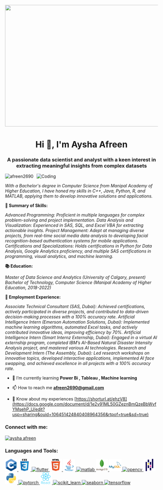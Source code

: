 <p align="center">
  <img width="640" height="400" src="https://64.media.tumblr.com/e4a1503e3f49272e8d1f856ab80a2ba8/4a281222379b00ca-57/s640x960/ab7dbbc55632cc9639938576fdacacd23a7e62dd.gif">
</p>

<h1 align="center">Hi 👋, I'm Aysha Afreen</h1>
<h3 align="center"> A passionate data scientist and analyst with a keen interest in extracting meaningful insights from complex datasets</h3>
<img align="right" alt ="Coding" width="400" src="https://mir-s3-cdn-cf.behance.net/project_modules/disp/601014116770475.6068beff4640a.gif">

<p align="left"> <img src="https://komarev.com/ghpvc/?username=afreen2690&label=Profile%20views&color=0e75b6&style=flat" alt="afreen2690" /> </p>

*With a Bachelor's degree in Computer Science from Manipal Academy of Higher Education, I have honed my skills in C++, Java, Python, R, and MATLAB, applying them to develop innovative solutions and applications.*



**🚀 Summary of Skills:**

*Advanced Programming: Proficient in multiple languages for complex problem-solving and project implementation.
Data Analysis and Visualization: Experienced in SAS, SQL, and Excel VBA for extracting actionable insights.
Project Management: Adept at managing diverse projects, from real-time social media data analysis to developing facial recognition-based authentication systems for mobile applications.
Certifications and Specializations: Holds certifications in Python for Data Analysis, Google Analytics proficiency, and multiple SAS certifications in programming, visual analytics, and machine learning.*

**📚 Education:**

*Master of Data Science and Analytics (University of Calgary, present)
Bachelor of Technology, Computer Science (Manipal Academy of Higher Education, 2018-2022)*

**💼 Employment Experience:**

*Associate Technical Consultant (SAS, Dubai): Achieved certifications, actively participated in diverse projects, and contributed to data-driven decision-making processes with a 100% accuracy rate.
Artificial Intelligence Intern (Emerson Automation Solutions, Dubai): Implemented machine learning algorithms, automated Excel tasks, and actively contributed innovative ideas, improving efficiency by 70%.
Artificial Intelligence Intern (Smart Internz Externship, Dubai): Engaged in a virtual AI externship program, completed IBM’s AI-Based Natural Disaster Intensity Analysis project, and mastered various AI technologies.
Research and Development Intern (The Assembly, Dubai): Led research workshops on innovative topics, developed interactive applications, implemented AI face swapping, and achieved excellence in all projects with a 100% accuracy rate.*


- 🌱 I’m currently learning **Power Bi , Tableau , Machine learning**

- 📫 How to reach me **afreen2690@gmail.com**

- 📄 Know about my experiences [https://shorturl.at/ehzV8](https://docs.google.com/document/d/1e2v91ML50GZeznBmQzeBbWvfYMsehP_U/edit?usp=sharing&ouid=106451424840408964356&rtpof=true&sd=true)

<h3 align="left">Connect with me:</h3>
<p align="left">
<a href="https://linkedin.com/in/aysha afreen" target="blank"><img align="center" src="https://raw.githubusercontent.com/rahuldkjain/github-profile-readme-generator/master/src/images/icons/Social/linked-in-alt.svg" alt="aysha afreen" height="30" width="40" /></a>
</p>

<h3 align="left">Languages and Tools:</h3>
<p align="left"> <a href="https://www.w3schools.com/cpp/" target="_blank" rel="noreferrer"> <img src="https://raw.githubusercontent.com/devicons/devicon/master/icons/cplusplus/cplusplus-original.svg" alt="cplusplus" width="40" height="40"/> </a> <a href="https://www.w3schools.com/css/" target="_blank" rel="noreferrer"> <img src="https://raw.githubusercontent.com/devicons/devicon/master/icons/css3/css3-original-wordmark.svg" alt="css3" width="40" height="40"/> </a> <a href="https://flutter.dev" target="_blank" rel="noreferrer"> <img src="https://www.vectorlogo.zone/logos/flutterio/flutterio-icon.svg" alt="flutter" width="40" height="40"/> </a> <a href="https://www.w3.org/html/" target="_blank" rel="noreferrer"> <img src="https://raw.githubusercontent.com/devicons/devicon/master/icons/html5/html5-original-wordmark.svg" alt="html5" width="40" height="40"/> </a> <a href="https://www.java.com" target="_blank" rel="noreferrer"> <img src="https://raw.githubusercontent.com/devicons/devicon/master/icons/java/java-original.svg" alt="java" width="40" height="40"/> </a> <a href="https://www.mathworks.com/" target="_blank" rel="noreferrer"> <img src="https://upload.wikimedia.org/wikipedia/commons/2/21/Matlab_Logo.png" alt="matlab" width="40" height="40"/> </a> <a href="https://www.mongodb.com/" target="_blank" rel="noreferrer"> <img src="https://raw.githubusercontent.com/devicons/devicon/master/icons/mongodb/mongodb-original-wordmark.svg" alt="mongodb" width="40" height="40"/> </a> <a href="https://www.mysql.com/" target="_blank" rel="noreferrer"> <img src="https://raw.githubusercontent.com/devicons/devicon/master/icons/mysql/mysql-original-wordmark.svg" alt="mysql" width="40" height="40"/> </a> <a href="https://opencv.org/" target="_blank" rel="noreferrer"> <img src="https://www.vectorlogo.zone/logos/opencv/opencv-icon.svg" alt="opencv" width="40" height="40"/> </a> <a href="https://pandas.pydata.org/" target="_blank" rel="noreferrer"> <img src="https://raw.githubusercontent.com/devicons/devicon/2ae2a900d2f041da66e950e4d48052658d850630/icons/pandas/pandas-original.svg" alt="pandas" width="40" height="40"/> </a> <a href="https://www.python.org" target="_blank" rel="noreferrer"> <img src="https://raw.githubusercontent.com/devicons/devicon/master/icons/python/python-original.svg" alt="python" width="40" height="40"/> </a> <a href="https://pytorch.org/" target="_blank" rel="noreferrer"> <img src="https://www.vectorlogo.zone/logos/pytorch/pytorch-icon.svg" alt="pytorch" width="40" height="40"/> </a> <a href="https://reactjs.org/" target="_blank" rel="noreferrer"> <img src="https://raw.githubusercontent.com/devicons/devicon/master/icons/react/react-original-wordmark.svg" alt="react" width="40" height="40"/> </a> <a href="https://scikit-learn.org/" target="_blank" rel="noreferrer"> <img src="https://upload.wikimedia.org/wikipedia/commons/0/05/Scikit_learn_logo_small.svg" alt="scikit_learn" width="40" height="40"/> </a> <a href="https://seaborn.pydata.org/" target="_blank" rel="noreferrer"> <img src="https://seaborn.pydata.org/_images/logo-mark-lightbg.svg" alt="seaborn" width="40" height="40"/> </a> <a href="https://www.tensorflow.org" target="_blank" rel="noreferrer"> <img src="https://www.vectorlogo.zone/logos/tensorflow/tensorflow-icon.svg" alt="tensorflow" width="40" height="40"/> </a> </p>

